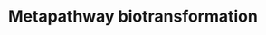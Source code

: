 ---
annotations:
- type: Pathway Ontology
  value: phase I biotransformation pathway
- type: Pathway Ontology
  value: cellular detoxification pathway
authors:
- MaintBot
- Khanspers
- Andra
- AlexanderPico
- Mkutmon
description: ''
last-edited: 2015-06-30
organisms:
- Bos taurus
redirect_from:
- /index.php/Pathway:WP1006
- /instance/WP1006
schema-jsonld:
- '@context': https://schema.org/
  '@id': https://wikipathways.github.io/pathways/WP1006.html
  '@type': Dataset
  creator:
    '@type': Organization
    name: WikiPathways
  description: ''
  keywords:
  - GSR
  - AKR7A2
  - CYP11A1
  - UGT2A1
  - Substrate-SH
  - CYP24A1
  - BAAT
  - CYP2W1
  - GPX3
  - CYP21A2
  - TPMT
  - AKR1A1
  - Substrate-OH
  - CYP46A1
  - CYP2S1
  - CYP2R1
  - KCNAB3
  - CYP3A43
  - UGT2B17
  - CHST2
  - CYP4F11
  - CYP26C1
  - CYP2A6
  - GPX4
  - CHST3
  - CYP7A1
  - UGT2B11
  - HNMT
  - GSS
  - Glucuronosyltransferase
  - CYP2A7
  - CYP2E1
  - Amino acid acyltransferase
  - GSTCD
  - Methyltransferase
  - CYP27C1
  - GLYAT
  - CYP1A1
  - N-acetyltransferase
  - NNMT
  - Substrate-Aa
  - NAT8
  - CYP1B1
  - UGT1A5
  - HS3ST2
  - GSTP1
  - CYP4F22
  - Substrate-SO3H
  - Substrate-Ac
  - CYP4F3
  - INMT
  - Substrate=O
  - CYP2C18
  - Xenobiotic substrate
  - NDST1
  - SULT2B1
  - CYP11B1
  - CYP3A4
  - GSTM1
  - Flavin monooxygenase
  - UGT2B7
  - UGT1A10
  - FMO2
  - CYP3A5
  - MGST2
  - CYP3A7
  - CYP2C19
  - NAT14
  - Substrate-NH2
  - SULT1C4
  - SULT6B1
  - CYP7B1
  - CYP8B1
  - CYP4V2
  - AKR1D1
  - FMO1
  - GSTO1
  - GPX5
  - CYP2B6
  - KCNAB1
  - CHST4
  - FMO4
  - NAT1
  - NDST3
  - CYP1A2
  - NAA20
  - GAL3ST4
  - GSTM5
  - CYP4F12
  - MGST3
  - UGT2B15
  - CYP27A1
  - GAL3ST2
  - COMT
  - Glutathione transferase
  - GLYATL1
  - CHST13
  - NAT9
  - CHST7
  - HS3ST3A1
  - Substrate-O-R
  - CYP26A1
  - CYP2C8
  - EPHX1
  - AKR1C2
  - GAL3ST1
  - UGT1A9
  - MGC127055
  - UGT1A1
  - GSTM2
  - CYP2J2
  - AKR1C4
  - UGT1A6
  - SULT1B1
  - CYP2U1
  - MGST1
  - GSTM3
  - FMO3
  - UGT2B28
  - AKR1B1
  - GSTA1
  - SULT1C2
  - CYP4Z1
  - NAA30
  - CHST5
  - GSTA2
  - CYP26B1
  - NAT10
  - HS3ST4
  - GSTT1
  - AKR1C3
  - NAT6
  - GAL3ST3
  - SULT1C3
  - GSTK1
  - HS2ST1
  - Aldo-keto reductase
  - Substrate-Gl
  - CHST8
  - SULT1A1
  - CHST6
  - GPX1
  - CHST12
  - CHST9
  - NAT8L
  - HS6ST3
  - HS6ST1
  - UGT2A2
  - EPHX2
  - CYP2A13
  - CYP2F1
  - HS6ST2
  - NDST4
  - NAA50
  - NAT11
  - UGT1A3
  - CHST11
  - Substrate-CH3
  - CYP39A1
  - GSTZ1
  - AKR1B10
  - FMO5
  - CHST1
  - CYP450
  - HS3ST5
  - CHST10
  - Sulfotransferase
  - KCNAB2
  - HS3ST1
  - CYP27B1
  - Substrate-SG
  - CYP17A1
  - HS3ST3B1
  - UGT1A8
  - CYP51A1
  - HS3ST6
  - SULT1E1
  - GSTA4
  - SULT2A1
  - GSTO2
  - SULT4A1
  - CYP4F2
  - AKR1C1
  - GLYATL2
  - GPX2
  - UGT2A3
  - UGT1A7
  - NDST2
  - UGT2B4
  - CYP4B1
  - CYP19A1
  - CYP4X1
  - CHST14
  - CYP11B2
  - CYP2C9
  - CYP20A1
  - UGT1A4
  license: CC0
  name: Metapathway biotransformation
seo: CreativeWork
title: Metapathway biotransformation
wpid: WP1006
---